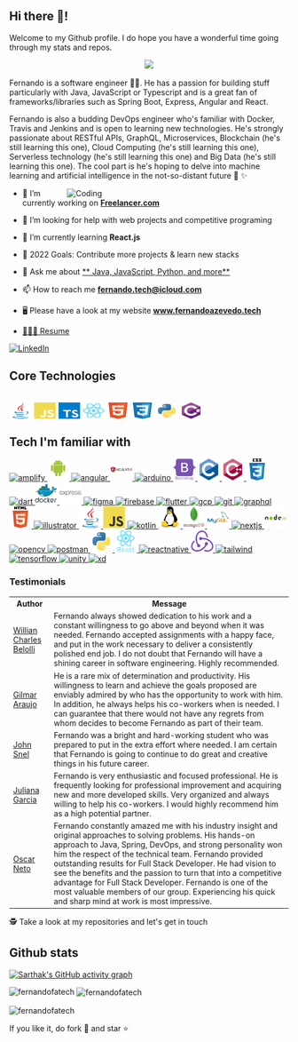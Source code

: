 ## Hi there 👋!

Welcome to my Github profile. I do hope you have a wonderful time going through my stats and repos.

<p align='center'>
  <img src="https://img.shields.io/badge/dynamic/json?color=054C8A&labelColor=033057&label=Profile%20Views&prefix=%20&query=value&suffix=%20&url=https%3A%2F%2Fapi.countapi.xyz%2Fhit%2Fdemondaddy%2Fecfc869b-0c97-4e43-ba47-f9d06ca0c182&style=for-the-badge&logo=github">
</p>

Fernando is a software engineer 👨‍💻. He has a passion for building stuff particularly with Java, JavaScript or Typescript and is a great fan of frameworks/libraries such as Spring Boot, Express, Angular and React.

Fernando is also a budding DevOps engineer who's familiar with Docker, Travis and Jenkins and is open to learning new technologies. He's strongly passionate about RESTful APIs, GraphQL, Microservices, Blockchain (he's still learning this one), Cloud Computing (he's still learning this one), Serverless technology (he's still learning this one) and Big Data (he's still learning this one). The cool part is he's hoping to delve into machine learning and artificial intelligence in the not-so-distant future 🚀 ✨




<img align="right" alt="Coding" width="400" src="https://cdn.dribbble.com/users/1162077/screenshots/3848914/programmer.gif">

- 🔭 I’m currently working on [**Freelancer.com**](https://www.freelancer.com)

-  🤔 I’m looking for help with web projects and competitive programing

- 🌱 I’m currently learning **React.js**

- 🥅 2022 Goals: Contribute more projects & learn new stacks 

- 💬 Ask me about [** Java, JavaScript, Python, and more**](https://github.com/fernandofatech/fernandofatech/issues)

- 📫 How to reach me **fernando.tech@icloud.com**

- 🖥 Please have a look at my website **www.fernandoazevedo.tech**

- [🧑🏽‍💻 Resume](https://drive.google.com/file/d/1rqRegcBOfTA7evA80MFiZrVXgBtFdNXU/view?usp=sharing)

[![LinkedIn](https://img.shields.io/badge/LinkedIn-0077B5?style=for-the-badge&logo=linkedin&logoColor=white)](https://www.linkedin.com/in/fernando-francisco-azevedo/)

## Core Technologies

<div style="display: inline_block"><br>
  
  <img align="center" alt="Rafa-Js" height="30" width="40" src="https://raw.githubusercontent.com/devicons/devicon/master/icons/java/java-original.svg">
  <img align="center" alt="Rafa-Js" height="30" width="40" src="https://raw.githubusercontent.com/devicons/devicon/master/icons/javascript/javascript-plain.svg">
  <img align="center" alt="Rafa-Ts" height="30" width="40" src="https://raw.githubusercontent.com/devicons/devicon/master/icons/typescript/typescript-plain.svg">
  <img align="center" alt="Rafa-React" height="30" width="40" src="https://raw.githubusercontent.com/devicons/devicon/master/icons/react/react-original.svg">
  <img align="center" alt="Rafa-HTML" height="30" width="40" src="https://raw.githubusercontent.com/devicons/devicon/master/icons/html5/html5-original.svg">
  <img align="center" alt="Rafa-CSS" height="30" width="40" src="https://raw.githubusercontent.com/devicons/devicon/master/icons/css3/css3-original.svg">
  <img align="center" alt="Rafa-Python" height="30" width="40" src="https://raw.githubusercontent.com/devicons/devicon/master/icons/python/python-original.svg">
  <img align="center" alt="Rafa-Csharp" height="30" width="40" src="https://raw.githubusercontent.com/devicons/devicon/master/icons/csharp/csharp-original.svg">
</div>

## Tech I'm familiar with

<p align="left"> <a href="https://aws.amazon.com/amplify/" target="_blank" rel="noreferrer"> <img src="https://docs.amplify.aws/assets/logo-dark.svg" alt="amplify" width="40" height="40"/> </a> <a href="https://developer.android.com" target="_blank" rel="noreferrer"> <img src="https://raw.githubusercontent.com/devicons/devicon/master/icons/android/android-original-wordmark.svg" alt="android" width="40" height="40"/> </a> <a href="https://angular.io" target="_blank" rel="noreferrer"> <img src="https://angular.io/assets/images/logos/angular/angular.svg" alt="angular" width="40" height="40"/> </a> <a href="https://angular.io" target="_blank" rel="noreferrer"> <img src="https://raw.githubusercontent.com/devicons/devicon/master/icons/angularjs/angularjs-original-wordmark.svg" alt="angularjs" width="40" height="40"/> </a> <a href="https://www.arduino.cc/" target="_blank" rel="noreferrer"> <img src="https://cdn.worldvectorlogo.com/logos/arduino-1.svg" alt="arduino" width="40" height="40"/> </a> <a href="https://getbootstrap.com" target="_blank" rel="noreferrer"> <img src="https://raw.githubusercontent.com/devicons/devicon/master/icons/bootstrap/bootstrap-plain-wordmark.svg" alt="bootstrap" width="40" height="40"/> </a> <a href="https://www.cprogramming.com/" target="_blank" rel="noreferrer"> <img src="https://raw.githubusercontent.com/devicons/devicon/master/icons/c/c-original.svg" alt="c" width="40" height="40"/> </a> <a href="https://www.w3schools.com/cpp/" target="_blank" rel="noreferrer"> <img src="https://raw.githubusercontent.com/devicons/devicon/master/icons/cplusplus/cplusplus-original.svg" alt="cplusplus" width="40" height="40"/> </a> <a href="https://www.w3schools.com/css/" target="_blank" rel="noreferrer"> <img src="https://raw.githubusercontent.com/devicons/devicon/master/icons/css3/css3-original-wordmark.svg" alt="css3" width="40" height="40"/> </a> <a href="https://dart.dev" target="_blank" rel="noreferrer"> <img src="https://www.vectorlogo.zone/logos/dartlang/dartlang-icon.svg" alt="dart" width="40" height="40"/> </a> <a href="https://www.docker.com/" target="_blank" rel="noreferrer"> <img src="https://raw.githubusercontent.com/devicons/devicon/master/icons/docker/docker-original-wordmark.svg" alt="docker" width="40" height="40"/> </a> <a href="https://expressjs.com" target="_blank" rel="noreferrer"> <img src="https://raw.githubusercontent.com/devicons/devicon/master/icons/express/express-original-wordmark.svg" alt="express" width="40" height="40"/> </a> <a href="https://www.figma.com/" target="_blank" rel="noreferrer"> <img src="https://www.vectorlogo.zone/logos/figma/figma-icon.svg" alt="figma" width="40" height="40"/> </a> <a href="https://firebase.google.com/" target="_blank" rel="noreferrer"> <img src="https://www.vectorlogo.zone/logos/firebase/firebase-icon.svg" alt="firebase" width="40" height="40"/> </a> <a href="https://flutter.dev" target="_blank" rel="noreferrer"> <img src="https://www.vectorlogo.zone/logos/flutterio/flutterio-icon.svg" alt="flutter" width="40" height="40"/> </a> <a href="https://cloud.google.com" target="_blank" rel="noreferrer"> <img src="https://www.vectorlogo.zone/logos/google_cloud/google_cloud-icon.svg" alt="gcp" width="40" height="40"/> </a> <a href="https://git-scm.com/" target="_blank" rel="noreferrer"> <img src="https://www.vectorlogo.zone/logos/git-scm/git-scm-icon.svg" alt="git" width="40" height="40"/> </a> <a href="https://graphql.org" target="_blank" rel="noreferrer"> <img src="https://www.vectorlogo.zone/logos/graphql/graphql-icon.svg" alt="graphql" width="40" height="40"/> </a> <a href="https://www.w3.org/html/" target="_blank" rel="noreferrer"> <img src="https://raw.githubusercontent.com/devicons/devicon/master/icons/html5/html5-original-wordmark.svg" alt="html5" width="40" height="40"/> </a> <a href="https://www.adobe.com/in/products/illustrator.html" target="_blank" rel="noreferrer"> <img src="https://www.vectorlogo.zone/logos/adobe_illustrator/adobe_illustrator-icon.svg" alt="illustrator" width="40" height="40"/> </a> <a href="https://www.java.com" target="_blank" rel="noreferrer"> <img src="https://raw.githubusercontent.com/devicons/devicon/master/icons/java/java-original.svg" alt="java" width="40" height="40"/> </a> <a href="https://developer.mozilla.org/en-US/docs/Web/JavaScript" target="_blank" rel="noreferrer"> <img src="https://raw.githubusercontent.com/devicons/devicon/master/icons/javascript/javascript-original.svg" alt="javascript" width="40" height="40"/> </a> <a href="https://kotlinlang.org" target="_blank" rel="noreferrer"> <img src="https://www.vectorlogo.zone/logos/kotlinlang/kotlinlang-icon.svg" alt="kotlin" width="40" height="40"/> </a> <a href="https://www.linux.org/" target="_blank" rel="noreferrer"> <img src="https://raw.githubusercontent.com/devicons/devicon/master/icons/linux/linux-original.svg" alt="linux" width="40" height="40"/> </a> <a href="https://www.mongodb.com/" target="_blank" rel="noreferrer"> <img src="https://raw.githubusercontent.com/devicons/devicon/master/icons/mongodb/mongodb-original-wordmark.svg" alt="mongodb" width="40" height="40"/> </a> <a href="https://www.mysql.com/" target="_blank" rel="noreferrer"> <img src="https://raw.githubusercontent.com/devicons/devicon/master/icons/mysql/mysql-original-wordmark.svg" alt="mysql" width="40" height="40"/> </a> <a href="https://nextjs.org/" target="_blank" rel="noreferrer"> <img src="https://cdn.worldvectorlogo.com/logos/nextjs-2.svg" alt="nextjs" width="40" height="40"/> </a> <a href="https://nodejs.org" target="_blank" rel="noreferrer"> <img src="https://raw.githubusercontent.com/devicons/devicon/master/icons/nodejs/nodejs-original-wordmark.svg" alt="nodejs" width="40" height="40"/> </a> <a href="https://opencv.org/" target="_blank" rel="noreferrer"> <img src="https://www.vectorlogo.zone/logos/opencv/opencv-icon.svg" alt="opencv" width="40" height="40"/> </a> <a href="https://postman.com" target="_blank" rel="noreferrer"> <img src="https://www.vectorlogo.zone/logos/getpostman/getpostman-icon.svg" alt="postman" width="40" height="40"/> </a> <a href="https://www.python.org" target="_blank" rel="noreferrer"> <img src="https://raw.githubusercontent.com/devicons/devicon/master/icons/python/python-original.svg" alt="python" width="40" height="40"/> </a> <a href="https://reactjs.org/" target="_blank" rel="noreferrer"> <img src="https://raw.githubusercontent.com/devicons/devicon/master/icons/react/react-original-wordmark.svg" alt="react" width="40" height="40"/> </a> <a href="https://reactnative.dev/" target="_blank" rel="noreferrer"> <img src="https://reactnative.dev/img/header_logo.svg" alt="reactnative" width="40" height="40"/> </a> <a href="https://redux.js.org" target="_blank" rel="noreferrer"> <img src="https://raw.githubusercontent.com/devicons/devicon/master/icons/redux/redux-original.svg" alt="redux" width="40" height="40"/> </a> <a href="https://tailwindcss.com/" target="_blank" rel="noreferrer"> <img src="https://www.vectorlogo.zone/logos/tailwindcss/tailwindcss-icon.svg" alt="tailwind" width="40" height="40"/> </a> <a href="https://www.tensorflow.org" target="_blank" rel="noreferrer"> <img src="https://www.vectorlogo.zone/logos/tensorflow/tensorflow-icon.svg" alt="tensorflow" width="40" height="40"/> </a> <a href="https://unity.com/" target="_blank" rel="noreferrer"> <img src="https://www.vectorlogo.zone/logos/unity3d/unity3d-icon.svg" alt="unity" width="40" height="40"/> </a> <a href="https://www.adobe.com/products/xd.html" target="_blank" rel="noreferrer"> <img src="https://cdn.worldvectorlogo.com/logos/adobe-xd.svg" alt="xd" width="40" height="40"/> </a> </p>

### Testimonials

<table>
  <tr>
    <th>Author</th>
    <th>Message</th>
  </tr>
  <tr>
    <td><a target="_blank" href="https://www.linkedin.com/in/williancharlesbelolli/">Willian Charles Belolli</a></td>
    <td>Fernando always showed dedication to his work and a constant willingness to go above and beyond when it was needed. Fernando accepted assignments with a happy face, and put in the work necessary to deliver a consistently polished end job. I do not doubt that Fernando will have a shining career in software engineering. Highly recommended.</td>
  </tr>
  <tr>
    <td><a target="_blank" href="https://www.linkedin.com/in/gilmar-correia-araujo/">Gilmar Araujo</a></td>
    <td>He is a rare mix of determination and productivity. His willingness to learn and achieve the goals proposed are enviably admired by who has the opportunity to work with him. In addition, he always helps his co-workers when is needed. I can guarantee that there would not have any regrets from whom decides to become Fernando as part of their team.</td>
  </tr>
  <tr>
    <td><a target="_blank" href="https://www.linkedin.com/in/johnsnel/">John Snel</a></td>
    <td>Fernando was a bright and hard-working student who was prepared to put in the extra effort where needed. I am certain that Fernando is going to continue to do great and creative things in his future career. </td>
  </tr>
  <tr>
    <td><a target="_blank" href="https://www.linkedin.com/in/julianag/">Juliana Garcia</a></td>
    <td>Fernando is very enthusiastic and focused professional. He is frequently looking for professional improvement and acquiring new and more developed skills. Very organized and always willing to help his co-workers. I would highly recommend him as a high potential partner.</td>
  </tr>
  <tr>
    <td><a target="_blank" href="https://www.linkedin.com/in/oscar--neto/">Oscar Neto</a></td>
    <td>Fernando constantly amazed me with his industry insight and original approaches to solving problems. His hands-on approach to Java, Spring, DevOps, and strong personality won him the respect of the technical team. Fernando provided outstanding results for Full Stack Developer. He had vision to see the benefits and the passion to turn that into a competitive advantage for Full Stack Developer. Fernando is one of the most valuable members of our group. Experiencing his quick and sharp mind at work is most impressive.</td>
  </tr>
</table>

🕵 Take a look at my repositories and let's get in touch


## Github stats

[![Sarthak's GitHub activity graph](https://activity-graph.herokuapp.com/graph?username=fernandofatech&&theme=xcode)](https://github.com/fernandofatech)

<p><img align="left" src="https://github-readme-stats.vercel.app/api/top-langs?username=fernandofatech&show_icons=true&locale=en&layout=compact&theme=tokyonight" alt="fernandofatech" /></p>

<p>&nbsp;<img align="center" src="https://github-readme-stats.vercel.app/api?username=fernandofatech&show_icons=true&locale=en&theme=tokyonight" alt="fernandofatech" /></p>

<p><img align="center" src="https://github-readme-streak-stats.herokuapp.com/?user=fernandofatech&&theme=tokyonight" alt="fernandofatech" /></p>


If you like it, do fork 🍴 and star ⭐
